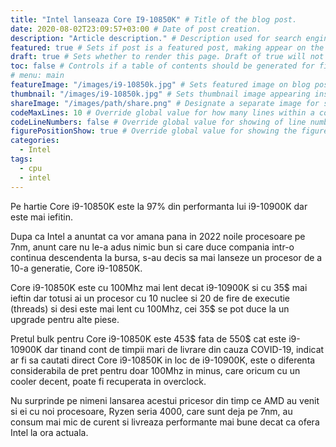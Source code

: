 ```yaml
---
title: "Intel lanseaza Core I9-10850K" # Title of the blog post.
date: 2020-08-02T23:09:57+03:00 # Date of post creation.
description: "Article description." # Description used for search engine.
featured: true # Sets if post is a featured post, making appear on the home page side bar.
draft: true # Sets whether to render this page. Draft of true will not be rendered.
toc: false # Controls if a table of contents should be generated for first-level links automatically.
# menu: main
featureImage: "/images/i9-10850k.jpg" # Sets featured image on blog post.
thumbnail: "/images/i9-10850k.jpg" # Sets thumbnail image appearing inside card on homepage.
shareImage: "/images/path/share.png" # Designate a separate image for social media sharing.
codeMaxLines: 10 # Override global value for how many lines within a code block before auto-collapsing.
codeLineNumbers: false # Override global value for showing of line numbers within code block.
figurePositionShow: true # Override global value for showing the figure label.
categories:
  - Intel
tags:
  - cpu
  - intel
---
```


Pe hartie Core i9-10850K este la 97% din performanta lui i9-10900K dar este mai iefitin.

Dupa ca Intel a anuntat ca vor amana pana in 2022 noile procesoare pe 7nm, anunt care nu le-a adus nimic bun si care duce compania intr-o continua descendenta la bursa, s-au decis sa mai lanseze un procesor de a 10-a generatie, Core i9-10850K.

Core i9-10850K este cu 100Mhz mai lent decat i9-10900K si cu 35$ mai ieftin dar totusi ai un procesor cu 10 nuclee si 20 de fire de executie (threads) si desi este mai lent cu 100Mhz, cei 35$ se pot duce la un upgrade pentru alte piese.

Pretul bulk pentru Core i9-10850K este 453$ fata de 550$ cat este i9-10900K dar tinand cont de timpii mari de livrare din cauza COVID-19, indicat ar fi sa cautati direct Core i9-10850K in loc de i9-10900K, este o diferenta considerabila de pret pentru doar 100Mhz in minus, care oricum cu un cooler decent, poate fi recuperata in overclock.

Nu surprinde pe nimeni lansarea acestui pricesor din timp ce AMD au venit si ei cu noi procesoare, Ryzen seria 4000, care sunt deja pe 7nm, au consum mai mic de curent si livreaza performante mai bune decat ca ofera Intel la ora actuala. 

